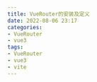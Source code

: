 ```yaml
---
title: VueRouter的安装及定义
date: 2022-08-06 23:17
categories:
- VueRouter
- vue3
tags:
- VueRouter
- vue3
- vite
---
```



<!-- more -->
